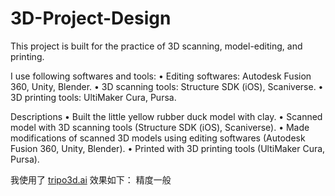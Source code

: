 # 3D-Project-Design

This project is built for the practice of 3D scanning, model-editing, and printing.

I use following softwares and tools:
	•	Editing softwares: Autodesk Fusion 360, Unity, Blender.
	•	3D scanning tools: Structure SDK (iOS), Scaniverse.
	•	3D printing tools: UltiMaker Cura, Pursa.


Descriptions
	•	Built the little yellow rubber duck model with clay.
	•	Scanned model with 3D scanning tools (Structure SDK (iOS), Scaniverse).
	•	Made modifications of scanned 3D models using editing softwares (Autodesk Fusion 360, Unity, Blender).
	•	Printed with 3D printing tools (UltiMaker Cura, Pursa).


我使用了 [tripo3d.ai](https://www.tripo3d.ai/app/)
效果如下：
精度一般
